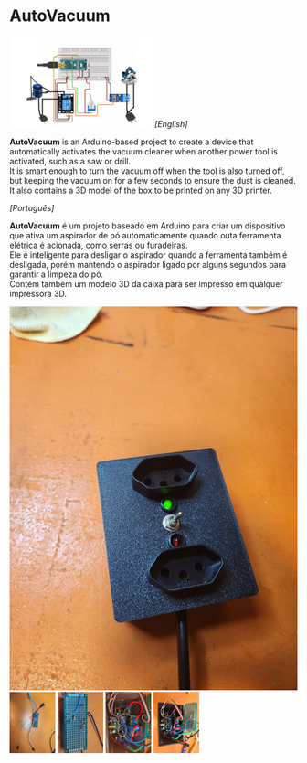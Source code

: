 # AutoVacuum
<img src="/Pictures/sch.jpg" width="250px">
<em>[English]</em>

<strong>AutoVacuum</strong> is an Arduino-based project to create a device that automatically activates the vacuum cleaner when another power tool is activated, such as a saw or drill.<br>
It is smart enough to turn the vacuum off when the tool is also turned off, but keeping the vacuum on for a few seconds to ensure the dust is cleaned.<br>
It also contains a 3D model of the box to be printed on any 3D printer.<br>

<em>[Português]</em>

<strong>AutoVacuum</strong> é um projeto baseado em Arduino para criar um dispositivo que ativa um aspirador de pó automaticamente quando outa ferramenta elétrica é acionada, como serras ou furadeiras.<br>
Ele é inteligente para desligar o aspirador quando a ferramenta também é desligada, porém mantendo o aspirador ligado por alguns segundos para garantir a limpeza do pó.<br>
Contém também um modelo 3D da caixa para ser impresso em qualquer impressora 3D.<br>

![Pic1](/Pictures/1.jpg)
<img src="/Pictures/3.jpg" width="80px">
<img src="/Pictures/4.jpg" width="80px">
<img src="/Pictures/5.jpg" width="80px">
<img src="/Pictures/6.jpg" width="80px">
